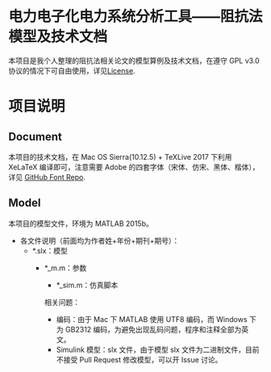 # 电力电子化电力系统分析工具——阻抗法 模型及技术文档

本项目是我个人整理的阻抗法相关论文的模型算例及技术文档，在遵守 GPL v3.0 协议的情况下可自由使用，详见[License](https://github.com/tommyjiang/Impedance/blob/master/LICENSE).

# 项目说明

## Document
本项目的技术文档，在 Mac OS Sierra(10.12.5) + TeXLive 2017 下利用 XeLaTeX 编译即可，注意需要 Adobe 的四套字体（宋体、仿宋、黑体、楷体），详见 [GitHub Font Repo](https://github.com/dolbydu/font/tree/master/unicode).

## Model
本项目的模型文件，环境为 MATLAB 2015b。
- 各文件说明（前面均为作者姓+年份+期刊+期号）：
  - *.slx：模型
    - *_m.m：参数
	  - *_sim.m：仿真脚本

	  相关问题：
	  - 编码：由于 Mac 下 MATLAB 使用 UTF8 编码，而 Windows 下为 GB2312 编码，为避免出现乱码问题，程序和注释全部为英文。
	  - Simulink 模型：slx 文件，由于模型 slx 文件为二进制文件，目前不接受 Pull Request 修改模型，可以开 Issue 讨论。
